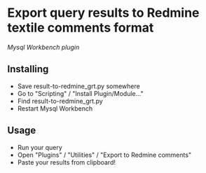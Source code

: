 # Export query results to Redmine textile comments format

_Mysql Workbench plugin_

## Installing

* Save result-to-redmine_grt.py somewhere
* Go to "Scripting" / "Install Plugin/Module..."
* Find result-to-redmine_grt.py
* Restart Mysql Workbench

## Usage

* Run your query
* Open "Plugins" / "Utilities" / "Export to Redmine comments"
* Paste your results from clipboard!

